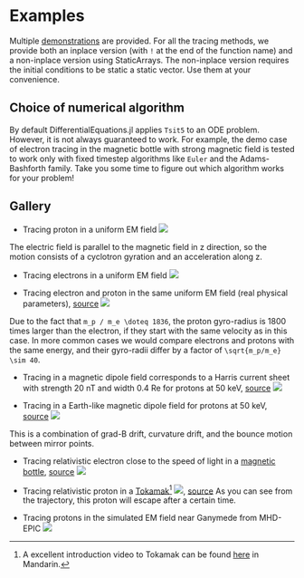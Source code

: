 # Examples

Multiple [demonstrations](https://github.com/henry2004y/TestParticle.jl/tree/master/examples) are provided.
For all the tracing methods, we provide both an inplace version (with `!` at the end of the function name) and a non-inplace version using StaticArrays. The non-inplace version requires the initial conditions to be static a static vector. Use them at your convenience.

## Choice of numerical algorithm

By default DifferentialEquations.jl applies `Tsit5` to an ODE problem.
However, it is not always guaranteed to work. For example, the demo case of electron tracing in the magnetic bottle with strong magnetic field is tested to work only with fixed timestep algorithms like `Euler` and the Adams-Bashforth family.
Take you some time to figure out which algorithm works for your problem!

## Gallery

- Tracing proton in a uniform EM field
![](../figures/ion_uniformEM.png)

The electric field is parallel to the magnetic field in z direction, so the motion consists of a cyclotron gyration and an acceleration along z.

- Tracing electrons in a uniform EM field
![](../figures/electrons_uniformEM.png)

- Tracing electron and proton in the same uniform EM field (real physical parameters), [source](https://github.com/henry2004y/TestParticle.jl/tree/master/examples/demo_electron_proton.jl)
![](../figures/electron_ion_uniformEM.png)

Due to the fact that ``m_p / m_e \doteq 1836``, the proton gyro-radius is 1800 times larger than the electron, if they start with the same velocity as in this case. In more common cases we would compare electrons and protons with the same energy, and their gyro-radii differ by a factor of ``\sqrt{m_p/m_e} \sim 40``.

- Tracing in a magnetic dipole field corresponds to a Harris current sheet with strength 20 nT and width 0.4 Re for protons at 50 keV, [source](https://github.com/henry2004y/TestParticle.jl/tree/master/examples/demo_currentsheet.jl)
![](../figures/ion_trajectory_current_sheet.png)

- Tracing in a Earth-like magnetic dipole field for protons at 50 keV, [source](https://github.com/henry2004y/TestParticle.jl/tree/master/examples/demo_proton_dipole.jl)
![](../figures/ion_trajectory_dipole.png)

This is a combination of grad-B drift, curvature drift, and the bounce motion between mirror points.

- Tracing relativistic electron close to the speed of light in a [magnetic bottle](https://en.wikipedia.org/wiki/Magnetic_mirror#Magnetic_bottles), [source](https://github.com/henry2004y/TestParticle.jl/tree/master/examples/demo_magneticbottle.jl)
![](../figures/electron_magnetic_bottle.png)

- Tracing relativistic proton in a [Tokamak](https://en.wikipedia.org/wiki/Tokamak)[^1]
![](../figures/ion_tokamak.png), [source](https://github.com/henry2004y/TestParticle.jl/tree/master/examples/demo_tokamak.jl)
As you can see from the trajectory, this proton will escape after a certain time.

[^1]: A excellent introduction video to Tokamak can be found [here](https://www.youtube.com/watch?v=0JqBfYwQcqg) in Mandarin.

- Tracing protons in the simulated EM field near Ganymede from MHD-EPIC
![](../figures/proton_ganymede_mhdepic.png)
